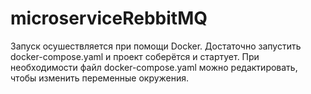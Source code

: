# microserviceRebbitMQ
Запуск осушествляется при помощи Docker. Достаточно запустить docker-compose.yaml и проект соберётся и стартует.
При необходимости файл docker-compose.yaml  можно редактировать, чтобы изменить переменные окружения.
